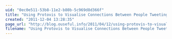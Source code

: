 ```yaml
---
uid: "0ec0e511-53b8-11e2-b80b-5c969d8d366f"
title: "Using Protovis to Visualise Connections Between People Tweeting a Particular Term  OUseful.Info, the blog..."
created: "2011-12-04 13:28:35"
page_url: "http://blog.ouseful.info/2011/04/12/using-protovis-to-visualise-connections-between-people-tweeting-a-particular-term/"
filename: "Using Protovis to Visualise Connections Between People Tweeting a Particular Term  OUseful.Info, the blog.html"
---
```

